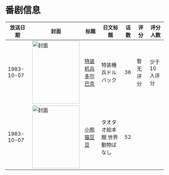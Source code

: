# 番剧信息

|放送日期|封面|标题|日文标题|话数|评分|评分人数|
|---|---|---|---|---|---|---|
|1983-10-07|<img src="https://lain.bgm.tv/pic/cover/c/53/0d/37233_5Cyjs.jpg" alt="封面" style="width:150px;height:200px;object-fit:cover;">|[特装机兵多尔巴克](https://bangumi.tv/subject/37233)|特装機兵ドルバック|36|暂无评分|少于10人评分|
|1983-10-07|<img src="https://lain.bgm.tv/pic/cover/c/f9/b7/220079_4sH45.jpg" alt="封面" style="width:150px;height:200px;object-fit:cover;">|[小熊猫豆豆](https://bangumi.tv/subject/220079)|タオタオ絵本館 世界動物ばなし|52|||

